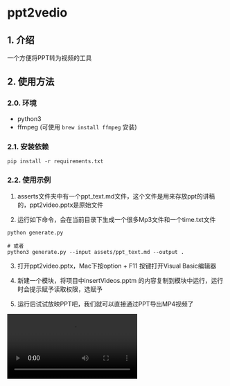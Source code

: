 # ppt2vedio

## 1. 介绍
一个方便将PPT转为视频的工具

## 2. 使用方法

### 2.0. 环境
- python3
- ffmpeg (可使用 `brew install ffmpeg` 安装)

### 2.1. 安装依赖

```shell
pip install -r requirements.txt
```

### 2.2. 使用示例

1. asserts文件夹中有一个ppt_text.md文件，这个文件是用来存放ppt的讲稿的，ppt2video.pptx是原始文件

2. 运行如下命令，会在当前目录下生成一个很多Mp3文件和一个time.txt文件
```shell
python generate.py

# 或者
python3 generate.py --input assets/ppt_text.md --output .
```

3. 打开ppt2video.pptx，Mac下按option + F11 按键打开Visual Basic编辑器

4. 新建一个模块，将项目中insertVideos.pptm 的内容复制到模块中运行，运行时会提示赋予读取权限，选赋予

5. 运行后试试放映PPT吧，我们就可以直接通过PPT导出MP4视频了

<video src="assets/ppt2video_completed.mp4" controls>
  你的浏览器不支持 <code>video</code> 标签。
</video>
